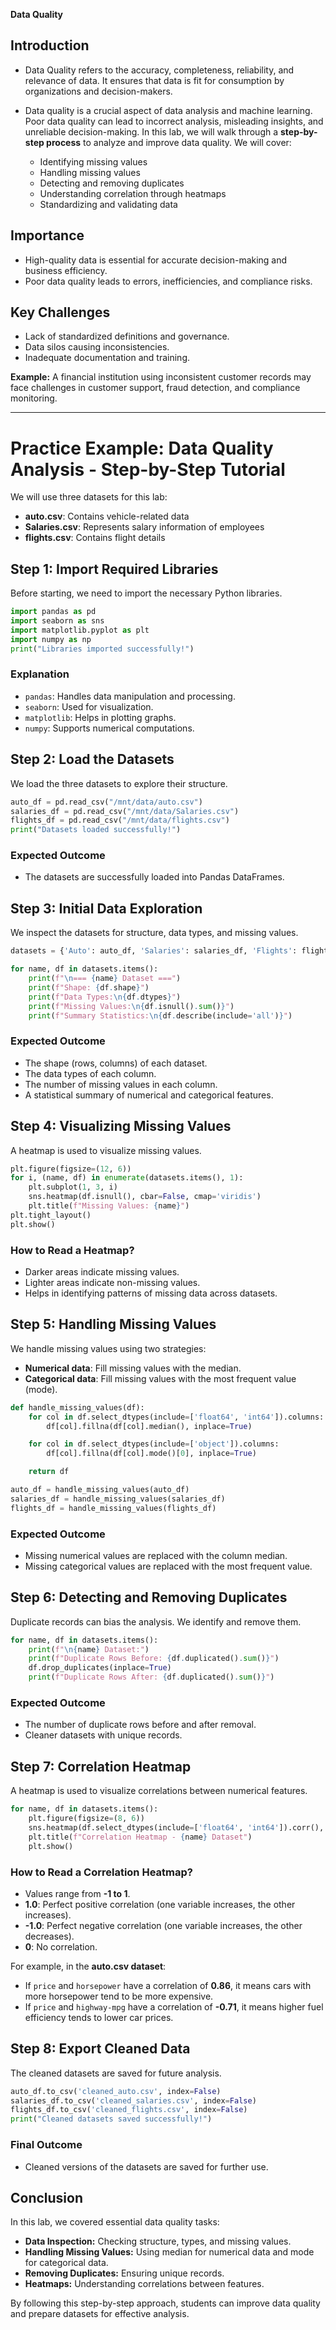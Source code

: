 **Data Quality**
## **Introduction**
- Data Quality refers to the accuracy, completeness, reliability, and relevance of data. It ensures that data is fit for consumption by organizations and decision-makers.

- Data quality is a crucial aspect of data analysis and machine learning. Poor data quality can lead to incorrect analysis, misleading insights, and unreliable decision-making. In this lab, we will walk through a **step-by-step process** to analyze and improve data quality. We will cover:
    - Identifying missing values
    - Handling missing values
    - Detecting and removing duplicates
    - Understanding correlation through heatmaps
    - Standardizing and validating data
## **Importance**
- High-quality data is essential for accurate decision-making and business efficiency.
- Poor data quality leads to errors, inefficiencies, and compliance risks.

## **Key Challenges**
- Lack of standardized definitions and governance.
- Data silos causing inconsistencies.
- Inadequate documentation and training.

**Example:** A financial institution using inconsistent customer records may face challenges in customer support, fraud detection, and compliance monitoring.

---
# **Practice Example: Data Quality Analysis - Step-by-Step Tutorial**
We will use three datasets for this lab: 
- **auto.csv**: Contains vehicle-related data
- **Salaries.csv**: Represents salary information of employees
- **flights.csv**: Contains flight details

## **Step 1: Import Required Libraries**
Before starting, we need to import the necessary Python libraries.

```python
import pandas as pd
import seaborn as sns
import matplotlib.pyplot as plt
import numpy as np
print("Libraries imported successfully!")
```

### **Explanation**
- `pandas`: Handles data manipulation and processing.
- `seaborn`: Used for visualization.
- `matplotlib`: Helps in plotting graphs.
- `numpy`: Supports numerical computations.

## **Step 2: Load the Datasets**
We load the three datasets to explore their structure.

```python
auto_df = pd.read_csv("/mnt/data/auto.csv")
salaries_df = pd.read_csv("/mnt/data/Salaries.csv")
flights_df = pd.read_csv("/mnt/data/flights.csv")
print("Datasets loaded successfully!")
```

### **Expected Outcome**
- The datasets are successfully loaded into Pandas DataFrames.

## **Step 3: Initial Data Exploration**
We inspect the datasets for structure, data types, and missing values.

```python
datasets = {'Auto': auto_df, 'Salaries': salaries_df, 'Flights': flights_df}

for name, df in datasets.items():
    print(f"\n=== {name} Dataset ===")
    print(f"Shape: {df.shape}")
    print(f"Data Types:\n{df.dtypes}")
    print(f"Missing Values:\n{df.isnull().sum()}")
    print(f"Summary Statistics:\n{df.describe(include='all')}")
```

### **Expected Outcome**
- The shape (rows, columns) of each dataset.
- The data types of each column.
- The number of missing values in each column.
- A statistical summary of numerical and categorical features.

## **Step 4: Visualizing Missing Values**
A heatmap is used to visualize missing values.

```python
plt.figure(figsize=(12, 6))
for i, (name, df) in enumerate(datasets.items(), 1):
    plt.subplot(1, 3, i)
    sns.heatmap(df.isnull(), cbar=False, cmap='viridis')
    plt.title(f"Missing Values: {name}")
plt.tight_layout()
plt.show()
```

### **How to Read a Heatmap?**
- Darker areas indicate missing values.
- Lighter areas indicate non-missing values.
- Helps in identifying patterns of missing data across datasets.

## **Step 5: Handling Missing Values**
We handle missing values using two strategies:
- **Numerical data**: Fill missing values with the median.
- **Categorical data**: Fill missing values with the most frequent value (mode).

```python
def handle_missing_values(df):
    for col in df.select_dtypes(include=['float64', 'int64']).columns:
        df[col].fillna(df[col].median(), inplace=True)

    for col in df.select_dtypes(include=['object']).columns:
        df[col].fillna(df[col].mode()[0], inplace=True)

    return df

auto_df = handle_missing_values(auto_df)
salaries_df = handle_missing_values(salaries_df)
flights_df = handle_missing_values(flights_df)
```

### **Expected Outcome**
- Missing numerical values are replaced with the column median.
- Missing categorical values are replaced with the most frequent value.

## **Step 6: Detecting and Removing Duplicates**
Duplicate records can bias the analysis. We identify and remove them.

```python
for name, df in datasets.items():
    print(f"\n{name} Dataset:")
    print(f"Duplicate Rows Before: {df.duplicated().sum()}")
    df.drop_duplicates(inplace=True)
    print(f"Duplicate Rows After: {df.duplicated().sum()}")
```

### **Expected Outcome**
- The number of duplicate rows before and after removal.
- Cleaner datasets with unique records.

## **Step 7: Correlation Heatmap**
A heatmap is used to visualize correlations between numerical features.

```python
for name, df in datasets.items():
    plt.figure(figsize=(8, 6))
    sns.heatmap(df.select_dtypes(include=['float64', 'int64']).corr(), annot=True, cmap="coolwarm", fmt=".2f")
    plt.title(f"Correlation Heatmap - {name} Dataset")
    plt.show()
```

### **How to Read a Correlation Heatmap?**
- Values range from **-1 to 1**.
- **1.0**: Perfect positive correlation (one variable increases, the other increases).
- **-1.0**: Perfect negative correlation (one variable increases, the other decreases).
- **0**: No correlation.

For example, in the **auto.csv dataset**:
- If `price` and `horsepower` have a correlation of **0.86**, it means cars with more horsepower tend to be more expensive.
- If `price` and `highway-mpg` have a correlation of **-0.71**, it means higher fuel efficiency tends to lower car prices.

## **Step 8: Export Cleaned Data**
The cleaned datasets are saved for future analysis.

```python
auto_df.to_csv('cleaned_auto.csv', index=False)
salaries_df.to_csv('cleaned_salaries.csv', index=False)
flights_df.to_csv('cleaned_flights.csv', index=False)
print("Cleaned datasets saved successfully!")
```

### **Final Outcome**
- Cleaned versions of the datasets are saved for further use.

## **Conclusion**
In this lab, we covered essential data quality tasks:
- **Data Inspection:** Checking structure, types, and missing values.
- **Handling Missing Values:** Using median for numerical data and mode for categorical data.
- **Removing Duplicates:** Ensuring unique records.
- **Heatmaps:** Understanding correlations between features.

By following this step-by-step approach, students can improve data quality and prepare datasets for effective analysis.


